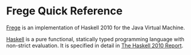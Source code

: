 
# Frege Quick Reference

[Frege](https://github.com/Frege/frege) is an implementation of Haskell 2010 for the Java Virtual Machine.

[Haskell](http://haskell.org) is a pure functional, statically typed programming language with non-strict evaluation. It is specified in detail in [The Haskell 2010 Report](https://haskell.org/definition/haskell2010.pdf).






